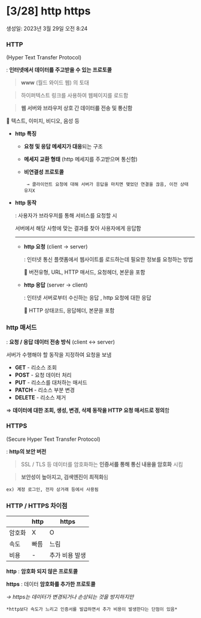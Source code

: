 # [3/28] http  https

생성일: 2023년 3월 29일 오전 8:24

### HTTP

(Hyper Text Transfer Protocol)

: **인터넷에서 데이터를 주고받을 수 있는 프로토콜** 

> **www** (월드 와이드 웹) 의 토대
> 

> 하이퍼텍스트 링크를 사용하여 웹페이지를 로드함
> 

> **웹 서버와 브라우저 상호 간 데이터를 전송 및 통신함**
> 

   🔗 텍스트, 이미지, 비디오, 음성 등 

- **http 특징**
    - **요청 및 응답 메세지가 대응**되는 구조
    - **메세지 교환 형태**  (http 메세지를 주고받으며 통신함)
    - **비연결성 프로토콜**
    
           → 클라이언트 요청에 대해 서버가 응답을 마치면 맺었던 연결을 끊음, 이전 상태 유지X
    
- **http 동작**
    
    : 사용자가 브라우저를 통해 서비스를 요청할 시 
    
     서버에서 해당 사항에 맞는 결과를 찾아 사용자에게 응답함
    
    ---
    
    - **http 요청** (client → server)
        
        :  인터넷 통신 플랫폼에서 웹사이트를 로드하는데 필요한 정보를 요청하는 방법   
        
         🔗 버전유형, URL, HTTP 매서드, 요청헤더, 본문을 포함
        
    - **http 응답** (server → client)
        
        : 인터넷 서버로부터 수신하는 응답 , http 요청에 대한 응답
        
        🔗 HTTP 상태코드, 응답헤더, 본문을 포함
        

### http 매서드

: **요청 / 응답 데이터 전송 방식** (client ↔ server)

서버가 수행해야 할 동작을 지정하여 요청을 보냄

- **GET** - 리소스 조회
- **POST** - 요청 데이터 처리
- **PUT** - 리소스를 대처하는 매서드
- **PATCH** - 리소스 부분 변경
- **DELETE** - 리소스 제거

⇒  **데이터에 대한 조회, 생성, 변경, 삭제 동작을 HTTP 요청 매서드로 정의**함

### HTTPS

(Secure Hyper Text Transfer Protocol) 

: **http의 보안 버전**                                                                                               

> SSL / TLS 등 데이터를 암호화하는 **인증서를 통해 통신 내용을 암호화** 시킴
> 

> **보안성이 높아지고, 검색엔진이 최적화**됨
> 

    ex) 계정 로그인, 전자 상거래 등에서 사용됨

### HTTP / HTTPS 차이점

|  |         http |         https |
| --- | --- | --- |
|        암호화 |           X |            O |
|         속도 |         빠름 |          느림 |
|         비용 |            - | 추가 비용 발생 |

**http** : **암호화 되지 않은 프로토콜**

**https** : 데이터 **암호화를 추가한 프로토콜**

*→ https는 데이터가 변경되거나 손상되는 것을 방지하지만* 

    *http보다 속도가 느리고 인증서를 발급하면서 추가 비용이 발생한다는 단점이 있음*